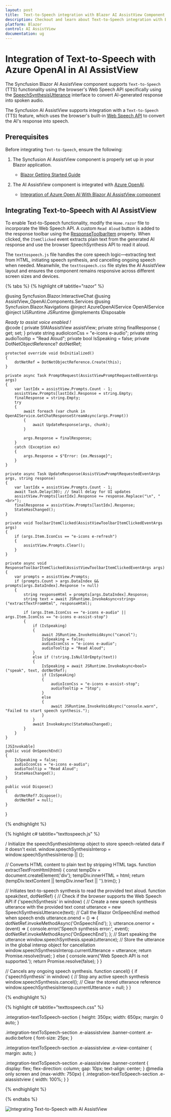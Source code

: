 ```yaml
---
layout: post
title:  Text-to-Speech integration with Blazor AI AssistView Component | Syncfusion
description: Checkout and learn about Text-to-Speech integration with Blazor AI AssistView component in Blazor Server App and Blazor WebAssembly App.
platform: Blazor
control: AI AssistView
documentation: ug
---
```


# Integration of Text-to-Speech with Azure OpenAI in AI AssistView


The Syncfusion Blazor AI AssistView component supports `Text-to-Speech` (TTS) functionality using the browser's Web Speech API specifically using the [SpeechSynthesisUtterance](https://developer.mozilla.org/en-US/docs/Web/API/SpeechSynthesisUtterance) interface to convert AI-generated response into spoken audio.

The Syncfusion AI AssistView supports integration with a `Text-to-Speech` (TTS) feature, which uses the browser's built-in [Web Speech API](https://developer.mozilla.org/en-US/docs/Web/API/Web_Speech_API) to convert the AI's response into speech.

## Prerequisites

Before integrating `Text-to-Speech`, ensure the following:

1. The Syncfusion AI AssistView component is properly set up in your Blazor application.
    - [Blazor Getting Started Guide](../getting-started)

2. The AI AssistView component is integrated with [Azure OpenAI](https://microsoft.github.io/PartnerResources/skilling/ai-ml-academy/resources/openai).

    - [Integration of Azure Open AI With Blazor AI AssistView component](../ai-integrations/openai-integration.md)

## Integrating Text-to-Speech with AI AssistView

To enable Text-to-Speech functionality, modify the `Home.razor` file to incorporate the Web Speech API. A custom `Read Aloud` button is added to the response toolbar using the [ResponseToolbarItem](https://help.syncfusion.com/cr/blazor/Syncfusion.Blazor.InteractiveChat.ResponseToolbarItem.html) property. When clicked, the `ItemClicked` event extracts plain text from the generated AI response and use the browser SpeechSynthesis API to read it aloud.

The `texttospeech.js` file handles the core speech logic—extracting text from HTML, initiating speech synthesis, and cancelling ongoing speech when needed. Meanwhile, the `texttospeech.css` file styles the AI AssistView layout and ensures the component remains responsive across different screen sizes and devices.

{% tabs %}
{% highlight c# tabtitle="razor" %}

@using Syncfusion.Blazor.InteractiveChat
@using AssistView_OpenAI.Components.Services
@using Syncfusion.Blazor.Navigations
@inject AzureOpenAIService OpenAIService
@inject IJSRuntime JSRuntime
@implements IDisposable

<div class="integration-textToSpeech-section">
    <SfAIAssistView @ref="assistView" PromptRequested="@PromptRequest">
        <AssistViews>
            <AssistView>
                <BannerTemplate>
                    <div class="banner-content">
                        <div class="e-icons e-audio"></div>
                        <i>Ready to assist voice enabled !</i>
                    </div>
                </BannerTemplate>
            </AssistView>
        </AssistViews>
        <AssistViewToolbar ItemClicked="ToolbarItemClicked">
            <AssistViewToolbarItem Type="ItemType.Spacer"></AssistViewToolbarItem>
            <AssistViewToolbarItem IconCss="e-icons e-refresh"></AssistViewToolbarItem>
        </AssistViewToolbar>
        <ResponseToolbar ItemClicked="ResponseToolbarItemClicked">
            <ResponseToolbarItem IconCss="e-icons e-assist-copy" Tooltip="Copy"></ResponseToolbarItem>
            <ResponseToolbarItem IconCss="@audioIconCss" Tooltip="@audioTooltip"></ResponseToolbarItem>
            <ResponseToolbarItem IconCss="e-icons e-assist-like" Tooltip="Like"></ResponseToolbarItem>
            <ResponseToolbarItem IconCss="e-icons e-assist-dislike" Tooltip="Need Improvement"></ResponseToolbarItem>
        </ResponseToolbar>
    </SfAIAssistView>
</div>
@code {
    private SfAIAssistView assistView;
    private string finalResponse { get; set; }
    private string audioIconCss = "e-icons e-audio";
    private string audioTooltip = "Read Aloud";
    private bool IsSpeaking = false;
    private DotNetObjectReference<Home>? dotNetRef;

    protected override void OnInitialized()
    {
        dotNetRef = DotNetObjectReference.Create(this);
    }
    
    private async Task PromptRequest(AssistViewPromptRequestedEventArgs args)
    {
        var lastIdx = assistView.Prompts.Count - 1;
        assistView.Prompts[lastIdx].Response = string.Empty;
        finalResponse = string.Empty;
        try
        {
            await foreach (var chunk in OpenAIService.GetChatResponseStreamAsync(args.Prompt))
            {
                await UpdateResponse(args, chunk);
            }

            args.Response = finalResponse;
        }
        catch (Exception ex)
        {
            args.Response = $"Error: {ex.Message}";
        }
    }

    private async Task UpdateResponse(AssistViewPromptRequestedEventArgs args, string response)
    {
        var lastIdx = assistView.Prompts.Count - 1;
        await Task.Delay(30); // Small delay for UI updates
        assistView.Prompts[lastIdx].Response += response.Replace("\n", "<br>");
        finalResponse = assistView.Prompts[lastIdx].Response;
        StateHasChanged();
    }

    private void ToolbarItemClicked(AssistViewToolbarItemClickedEventArgs args)
    {
        if (args.Item.IconCss == "e-icons e-refresh")
        {
            assistView.Prompts.Clear();
        }
    }

    private async void ResponseToolbarItemClicked(AssistViewToolbarItemClickedEventArgs args)
    {
        var prompts = assistView.Prompts;
        if (prompts.Count > args.DataIndex && prompts[args.DataIndex].Response != null)
        {
            string responseHtml = prompts[args.DataIndex].Response;
            string text = await JSRuntime.InvokeAsync<string>("extractTextFromHtml", responseHtml);

            if (args.Item.IconCss == "e-icons e-audio" || args.Item.IconCss == "e-icons e-assist-stop")
            {
                if (IsSpeaking)
                {
                    await JSRuntime.InvokeVoidAsync("cancel");
                    IsSpeaking = false;
                    audioIconCss = "e-icons e-audio";
                    audioTooltip = "Read Aloud";
                }
                else if (!string.IsNullOrEmpty(text))
                {
                    IsSpeaking = await JSRuntime.InvokeAsync<bool>("speak", text, dotNetRef);
                    if (IsSpeaking)
                    {
                        audioIconCss = "e-icons e-assist-stop";
                        audioTooltip = "Stop";
                    }
                    else
                    {
                        await JSRuntime.InvokeVoidAsync("console.warn", "Failed to start speech synthesis.");
                    }
                }
                await InvokeAsync(StateHasChanged);
            }
        }
    }

    [JSInvokable]
    public void OnSpeechEnd()
    {
        IsSpeaking = false;
        audioIconCss = "e-icons e-audio";
        audioTooltip = "Read Aloud";
        StateHasChanged();
    }

    public void Dispose()
    {
        dotNetRef?.Dispose();
        dotNetRef = null;
    }
}

{% endhighlight %}

{% highlight c# tabtitle="texttospeech.js" %}

/ Initialize the speechSynthesisInterop object to store speech-related data if it doesn't exist.
window.speechSynthesisInterop = window.speechSynthesisInterop || {};

// Converts HTML content to plain text by stripping HTML tags.
function extractTextFromHtml(html) {
    const tempDiv = document.createElement('div');
    tempDiv.innerHTML = html;
    return (tempDiv.textContent || tempDiv.innerText || '').trim();
}

// Initiates text-to-speech synthesis to read the provided text aloud.
function speak(text, dotNetRef) {
    // Check if the browser supports the Web Speech API
    if ('speechSynthesis' in window) {
        // Create a new speech synthesis utterance with the provided text
        const utterance = new SpeechSynthesisUtterance(text);
        // Call the Blazor OnSpeechEnd method when speech ends
        utterance.onend = () => {
            dotNetRef.invokeMethodAsync('OnSpeechEnd');
        };
        utterance.onerror = (event) => {
            console.error('Speech synthesis error:', event);
            dotNetRef.invokeMethodAsync('OnSpeechEnd');
        };
        // Start speaking the utterance
        window.speechSynthesis.speak(utterance);
        // Store the utterance in the global interop object for cancellation
        window.speechSynthesisInterop.currentUtterance = utterance;
        return Promise.resolve(true);
    } else {
        console.warn('Web Speech API is not supported.');
        return Promise.resolve(false);
    }
}

// Cancels any ongoing speech synthesis.
function cancel() {
    if ('speechSynthesis' in window) {
        // Stop any active speech synthesis
        window.speechSynthesis.cancel();
        // Clear the stored utterance reference
        window.speechSynthesisInterop.currentUtterance = null;
    }
}

{% endhighlight %}

{% highlight c# tabtitle="texttospeech.css" %}

.integration-textToSpeech-section {
    height: 350px;
    width: 650px;
    margin: 0 auto;
}

.integration-textToSpeech-section .e-aiassistview .banner-content .e-audio:before {
    font-size: 25px;
}

.integration-textToSpeech-section .e-aiassistview .e-view-container {
    margin: auto;
}

.integration-textToSpeech-section .e-aiassistview .banner-content {
    display: flex;
    flex-direction: column;
    gap: 10px;
    text-align: center;
}
@media only screen and (max-width: 750px) {
    .integration-textToSpeech-section .e-aiassistview {
        width: 100%;
    }
}

{% endhighlight %}

{% endtabs %}

![Integrating Text-to-Speech with AI AssistView](../images/assist-tts.png)
